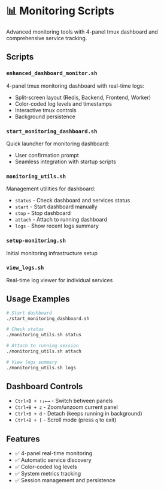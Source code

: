 # 📊 Monitoring Scripts

Advanced monitoring tools with 4-panel tmux dashboard and comprehensive service tracking.

## Scripts

### **`enhanced_dashboard_monitor.sh`**
4-panel tmux monitoring dashboard with real-time logs:
- Split-screen layout (Redis, Backend, Frontend, Worker)
- Color-coded log levels and timestamps
- Interactive tmux controls
- Background persistence

### **`start_monitoring_dashboard.sh`**
Quick launcher for monitoring dashboard:
- User confirmation prompt
- Seamless integration with startup scripts

### **`monitoring_utils.sh`**
Management utilities for dashboard:
- `status` - Check dashboard and services status
- `start` - Start dashboard manually
- `stop` - Stop dashboard
- `attach` - Attach to running dashboard
- `logs` - Show recent logs summary

### **`setup-monitoring.sh`**
Initial monitoring infrastructure setup

### **`view_logs.sh`**
Real-time log viewer for individual services

## Usage Examples

```bash
# Start dashboard
./start_monitoring_dashboard.sh

# Check status
./monitoring_utils.sh status

# Attach to running session
./monitoring_utils.sh attach

# View logs summary
./monitoring_utils.sh logs
```

## Dashboard Controls

- `Ctrl+B + ↑↓←→` - Switch between panels
- `Ctrl+B + z` - Zoom/unzoom current panel
- `Ctrl+B + d` - Detach (keeps running in background)
- `Ctrl+B + [` - Scroll mode (press `q` to exit)

## Features

- ✅ 4-panel real-time monitoring
- ✅ Automatic service discovery
- ✅ Color-coded log levels
- ✅ System metrics tracking
- ✅ Session management and persistence